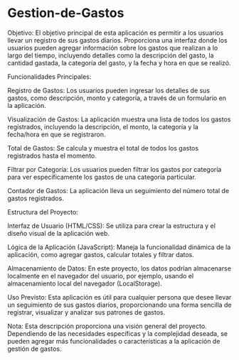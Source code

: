 # Gestion-de-Gastos


Objetivo:
El objetivo principal de esta aplicación es permitir a los usuarios llevar un registro de sus gastos diarios. Proporciona una interfaz donde los usuarios pueden agregar información sobre los gastos que realizan a lo largo del tiempo, incluyendo detalles como la descripción del gasto, la cantidad gastada, la categoría del gasto, y la fecha y hora en que se realizó.

Funcionalidades Principales:

Registro de Gastos: Los usuarios pueden ingresar los detalles de sus gastos, como descripción, monto y categoría, a través de un formulario en la aplicación.

Visualización de Gastos: La aplicación muestra una lista de todos los gastos registrados, incluyendo la descripción, el monto, la categoría y la fecha/hora en que se registraron.

Total de Gastos: Se calcula y muestra el total de todos los gastos registrados hasta el momento.

Filtrar por Categoría: Los usuarios pueden filtrar los gastos por categoría para ver específicamente los gastos de una categoría particular.

Contador de Gastos: La aplicación lleva un seguimiento del número total de gastos registrados.

Estructura del Proyecto:

Interfaz de Usuario (HTML/CSS): Se utiliza para crear la estructura y el diseño visual de la aplicación web.

Lógica de la Aplicación (JavaScript): Maneja la funcionalidad dinámica de la aplicación, como agregar gastos, calcular totales y filtrar datos.

Almacenamiento de Datos: En este proyecto, los datos podrían almacenarse localmente en el navegador del usuario, por ejemplo, usando el almacenamiento local del navegador (LocalStorage).

Uso Previsto:
Esta aplicación es útil para cualquier persona que desee llevar un seguimiento de sus gastos diarios, proporcionando una forma sencilla de registrar, visualizar y analizar sus patrones de gastos.

Nota: Esta descripción proporciona una visión general del proyecto. Dependiendo de las necesidades específicas y la complejidad deseada, se pueden agregar más funcionalidades o características a la aplicación de gestión de gastos.
